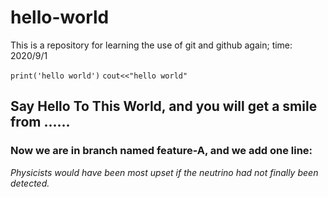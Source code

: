 # hello-world
This is a repository for learning the use of git and github again; time: 2020/9/1 

`print('hello world')`
`cout<<"hello world"`

## Say Hello To This World, and you will get a smile from ......

### Now we are in branch named feature-A, and we add one line:
*Physicists would have been most upset if the neutrino had not finally been detected.*

